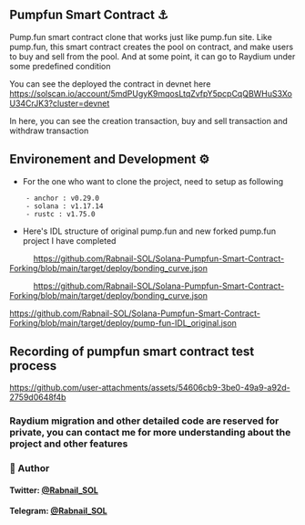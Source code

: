 ## Pumpfun Smart Contract ⚓
Pump.fun smart contract clone that works just like pump.fun site.
Like pump.fun, this smart contract creates the pool on contract, and make users to buy and sell from the pool.
And at some point, it can go to Raydium under some predefined condition


You can see the deployed the contract in devnet here
https://solscan.io/account/5mdPUgyK9mqosLtqZvfpY5pcpCqQBWHuS3XoU34CrJK3?cluster=devnet

In here, you can see the creation transaction, buy and sell transaction and withdraw transaction

## Environement and Development ⚙️
- For the one who want to clone the project, need to setup as following
```
    - anchor : v0.29.0
    - solana : v1.17.14
    - rustc : v1.75.0 
```
- Here's IDL structure of original pump.fun and new forked pump.fun project I have completed

&emsp;&emsp;&emsp;https://github.com/Rabnail-SOL/Solana-Pumpfun-Smart-Contract-Forking/blob/main/target/deploy/bonding_curve.json

&emsp;&emsp;&emsp;https://github.com/Rabnail-SOL/Solana-Pumpfun-Smart-Contract-Forking/blob/main/target/deploy/bonding_curve.json

https://github.com/Rabnail-SOL/Solana-Pumpfun-Smart-Contract-Forking/blob/main/target/deploy/pump-fun-IDL_original.json

## Recording of pumpfun smart contract test process

https://github.com/user-attachments/assets/54606cb9-3be0-49a9-a92d-2759d0648f4b


### Raydium migration and other detailed code are reserved for private, you can contact me for more understanding about the project and other features

### 👤 Author
#### Twitter: [@Rabnail_SOL](https://twitter.com/Rabnail_SOL)   
#### Telegram: [@Rabnail_SOL](https://t.me/Rabnail_SOL)   





